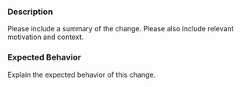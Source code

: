 <!-- DO NOT REMOVE THE TEMPLATE. -->
<!-- A PR that does not follow the template might not be reviewed or merged. -->
### Description
Please include a summary of the change.
Please also include relevant motivation and context.

### Expected Behavior
Explain the expected behavior of this change.
